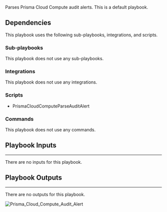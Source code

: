 Parses Prisma Cloud Compute audit alerts. This is a default playbook.

## Dependencies
This playbook uses the following sub-playbooks, integrations, and scripts.

### Sub-playbooks
This playbook does not use any sub-playbooks.

### Integrations
This playbook does not use any integrations.

### Scripts
* PrismaCloudComputeParseAuditAlert

### Commands
This playbook does not use any commands.

## Playbook Inputs
---
There are no inputs for this playbook.

## Playbook Outputs
---
There are no outputs for this playbook.

![Prisma_Cloud_Compute_Audit_Alert](https://github.com/demisto/content/blob/77dfca704d8ac34940713c1737f89b07a5fc2b9d/images/playbooks/Prisma_Cloud_Compute_Audit_Alert.png)
